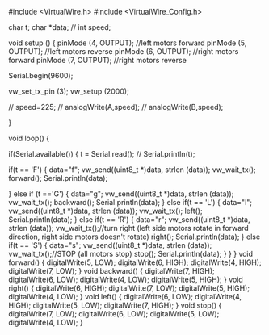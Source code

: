 #include <VirtualWire.h>
#include <VirtualWire_Config.h>


char t;
char *data;
// int speed;

void setup ()
{
  pinMode (4, OUTPUT); //left motors forward
  pinMode (5, OUTPUT); //left motors reverse
  pinMode (6, OUTPUT); //right motors forward
  pinMode (7, OUTPUT); //right motors reverse
  

  Serial.begin(9600);

  vw_set_tx_pin (3);
  vw_setup (2000);

  // speed=225;
  // analogWrite(A,speed);
  // analogWrite(B,speed);

}

void loop()
{

  if(Serial.available())
  {
    t = Serial.read();
    // Serial.println(t);
  

  if(t == 'F')
  {
    data="f";
    vw_send((uint8_t *)data, strlen (data));
    vw_wait_tx();
    forward();
    Serial.println(data);
    
  }
  else if (t =='G')
  {
    data="g";
    vw_send((uint8_t *)data, strlen (data));
    vw_wait_tx();
    backward();
    Serial.println(data);
  }
  else if(t == 'L') 
  {
    data="l";
    vw_send((uint8_t *)data, strlen (data));
    vw_wait_tx();
    left();
    Serial.println(data);
  }
  else if(t == 'R') 
  {
    data="r";
    vw_send((uint8_t *)data, strlen (data));
    vw_wait_tx();//turn right (left side motors rotate in forward direction, right side motors doesn't rotate)
    right();
    Serial.println(data);
  }
  else if(t == 'S') 
  {
    data="s";
    vw_send((uint8_t *)data, strlen (data));
    vw_wait_tx();//STOP (all motors stop)
    stop();
    Serial.println(data);
  }
}
}
void forward() {
  digitalWrite(5, LOW);
  digitalWrite(6, HIGH);
  digitalWrite(4, HIGH);
  digitalWrite(7, LOW);
}
void backward() {
  digitalWrite(7, HIGH);
  digitalWrite(6, LOW);
  digitalWrite(4, LOW);
  digitalWrite(5, HIGH);
}
void right() {
  digitalWrite(6, HIGH);
  digitalWrite(7, LOW);
  digitalWrite(5, HIGH);
  digitalWrite(4, LOW);
}
void left() {
  digitalWrite(6, LOW);
  digitalWrite(4, HIGH);
  digitalWrite(5, LOW);
  digitalWrite(7, HIGH);
}
void stop() {
  digitalWrite(7, LOW);
  digitalWrite(6, LOW);
  digitalWrite(5, LOW);
  digitalWrite(4, LOW);
}
